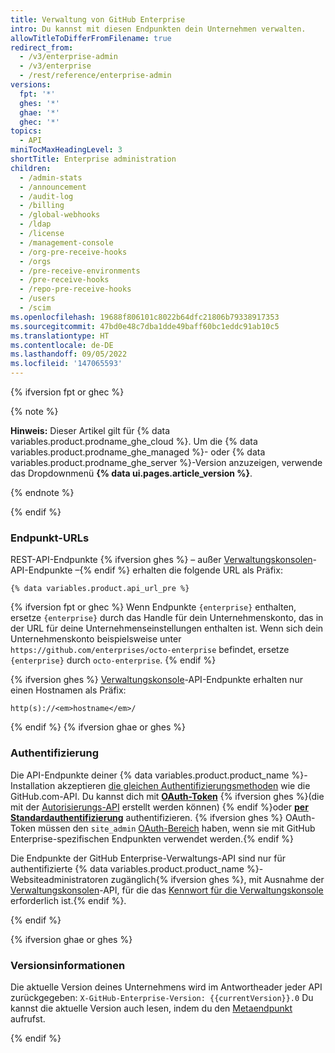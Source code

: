 ```yaml
---
title: Verwaltung von GitHub Enterprise
intro: Du kannst mit diesen Endpunkten dein Unternehmen verwalten.
allowTitleToDifferFromFilename: true
redirect_from:
  - /v3/enterprise-admin
  - /v3/enterprise
  - /rest/reference/enterprise-admin
versions:
  fpt: '*'
  ghes: '*'
  ghae: '*'
  ghec: '*'
topics:
  - API
miniTocMaxHeadingLevel: 3
shortTitle: Enterprise administration
children:
  - /admin-stats
  - /announcement
  - /audit-log
  - /billing
  - /global-webhooks
  - /ldap
  - /license
  - /management-console
  - /org-pre-receive-hooks
  - /orgs
  - /pre-receive-environments
  - /pre-receive-hooks
  - /repo-pre-receive-hooks
  - /users
  - /scim
ms.openlocfilehash: 19688f806101c8022b64dfc21806b79338917353
ms.sourcegitcommit: 47bd0e48c7dba1dde49baff60bc1eddc91ab10c5
ms.translationtype: HT
ms.contentlocale: de-DE
ms.lasthandoff: 09/05/2022
ms.locfileid: '147065593'
---
```

{% ifversion fpt or ghec %}

{% note %}

**Hinweis:** Dieser Artikel gilt für {% data variables.product.prodname_ghe_cloud %}. Um die {% data variables.product.prodname_ghe_managed %}- oder {% data variables.product.prodname_ghe_server %}-Version anzuzeigen, verwende das Dropdownmenü **{% data ui.pages.article_version %}**.

{% endnote %}

{% endif %}

### Endpunkt-URLs

REST-API-Endpunkte {% ifversion ghes %} – außer [Verwaltungskonsolen](#management-console)-API-Endpunkte –{% endif %} erhalten die folgende URL als Präfix:

```shell
{% data variables.product.api_url_pre %}
```

{% ifversion fpt or ghec %} Wenn Endpunkte `{enterprise}` enthalten, ersetze `{enterprise}` durch das Handle für dein Unternehmenskonto, das in der URL für deine Unternehmenseinstellungen enthalten ist. Wenn sich dein Unternehmenskonto beispielsweise unter `https://github.com/enterprises/octo-enterprise` befindet, ersetze `{enterprise}` durch `octo-enterprise`.
{% endif %}

{% ifversion ghes %} [Verwaltungskonsole](#management-console)-API-Endpunkte erhalten nur einen Hostnamen als Präfix:

```shell
http(s)://<em>hostname</em>/
```
{% endif %} {% ifversion ghae or ghes %}
### Authentifizierung

Die API-Endpunkte deiner {% data variables.product.product_name %}-Installation akzeptieren [die gleichen Authentifizierungsmethoden](/rest/overview/resources-in-the-rest-api#authentication) wie die GitHub.com-API. Du kannst dich mit **[OAuth-Token](/apps/building-integrations/setting-up-and-registering-oauth-apps/)** {% ifversion ghes %}(die mit der [Autorisierungs-API](/rest/reference/oauth-authorizations#create-a-new-authorization) erstellt werden können) {% endif %}oder **[per Standardauthentifizierung](/rest/overview/resources-in-the-rest-api#basic-authentication)** authentifizieren. {% ifversion ghes %} OAuth-Token müssen den `site_admin` [OAuth-Bereich](/developers/apps/scopes-for-oauth-apps#available-scopes) haben, wenn sie mit GitHub Enterprise-spezifischen Endpunkten verwendet werden.{% endif %}

Die Endpunkte der GitHub Enterprise-Verwaltungs-API sind nur für authentifizierte {% data variables.product.product_name %}-Websiteadministratoren zugänglich{% ifversion ghes %}, mit Ausnahme der [Verwaltungskonsolen](#management-console)-API, für die das [Kennwort für die Verwaltungskonsole](/enterprise/admin/articles/accessing-the-management-console/) erforderlich ist.{% endif %}.

{% endif %}

{% ifversion ghae or ghes %}
### Versionsinformationen

Die aktuelle Version deines Unternehmens wird im Antwortheader jeder API zurückgegeben: `X-GitHub-Enterprise-Version: {{currentVersion}}.0`
Du kannst die aktuelle Version auch lesen, indem du den [Metaendpunkt](/rest/reference/meta/) aufrufst.

{% endif %}
